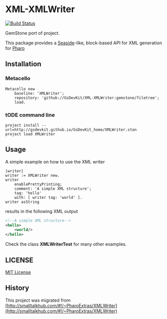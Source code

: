 # XML-XMLWriter

[![Build Status](https://github.com/GsDevKit/XML-XMLWriter/actions/workflows/ci.yml/badge.svg?branch=gemstone)](https://github.com/GsDevKit/XML-XMLWriter/actions/workflows/ci.yml)

GemStone port of project.

This package provides a [Seaside](http://www.seaside.st)-like, block-based API for XML generation for [Pharo](http://www.pharo.org)

## Installation

### Metacello
```smalltalk
Metacello new
	baseline: 'XMLWriter';
	repository: 'github://GsDevKit/XML-XMLWriter:gemstone/filetree';
	load.
```
### tODE command line
```
project install --url=http://gsdevkit.github.io/GsDevKit_home/XMLWriter.ston
project load XMLWriter
```

## Usage

A simple example on how to use the XML writer

```Smalltalk
|writer|
writer := XMLWriter new.
writer 
	enablePrettyPrinting;
	comment: 'A simple XML structure';
	tag: 'hello'
	with: [ writer tag: 'world' ].
writer asString
```

results in the following XML output
```XML
<!--A simple XML structure-->
<hello>
    <world/>
</hello>
```

Check the class **XMLWriterTest** for many other examples.

## LICENSE
[MIT License](LICENSE)

## History
This project was migrated from [http://smalltalkhub.com/#!/~PharoExtras/XMLWriter](http://smalltalkhub.com/#!/~PharoExtras/XMLWriter)
